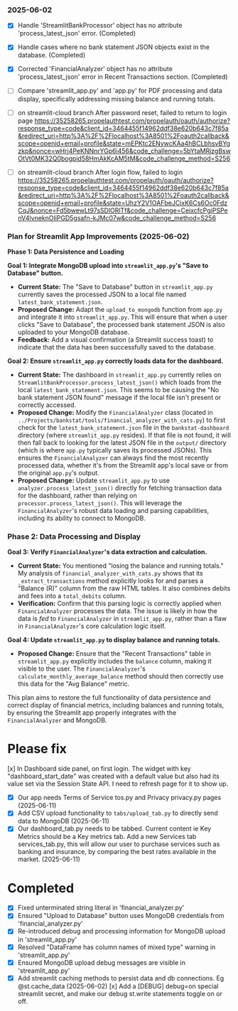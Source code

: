 ### 2025-06-02
- [x] Handle 'StreamlitBankProcessor' object has no attribute 'process_latest_json' error. (Completed)
- [x] Handle cases where no bank statement JSON objects exist in the database. (Completed)
- [x] Corrected 'FinancialAnalyzer' object has no attribute 'process_latest_json' error in Recent Transactions section. (Completed)
- [ ] Compare 'streamlit_app.py' and 'app.py' for PDF processing and data display, specifically addressing missing balance and running totals.
- [ ] on streamlit-cloud branch After password reset, failed to return to login page https://35258265.propelauthtest.com/propelauth/oauth/authorize?response_type=code&client_id=3464455f14962ddf38e620b643c7f85a&redirect_uri=http%3A%2F%2Flocalhost%3A8501%2Foauth2callback&scope=openid+email+profile&state=mEPKtc2ENywcKAa4hBCLbhsvBYgzkp&nonce=wHrj4PeKNNnrYGp6i456&code_challenge=5bYtaMRjzgBswOtVt0MK32Q0bogpid58HmAkKcAM5tM&code_challenge_method=S256

- [ ] on streamlit-cloud branch After login flow, failed to login https://35258265.propelauthtest.com/propelauth/oauth/authorize?response_type=code&client_id=3464455f14962ddf38e620b643c7f85a&redirect_uri=http%3A%2F%2Flocalhost%3A8501%2Foauth2callback&scope=openid+email+profile&state=UhzY2V1OAFbeJCixK6Cs6Oc0FdzCqJ&nonce=Fd5bwewLt97sSDlORlTf&code_challenge=CeixcfcPgiPSPenV4lvneknOliPGD5gsafn-kJMc07w&code_challenge_method=S256


### Plan for Streamlit App Improvements (2025-06-02)

**Phase 1: Data Persistence and Loading**

**Goal 1: Integrate MongoDB upload into `streamlit_app.py`'s "Save to Database" button.**
*   **Current State:** The "Save to Database" button in `streamlit_app.py` currently saves the processed JSON to a local file named `latest_bank_statement.json`.
*   **Proposed Change:** Adapt the `upload_to_mongodb` function from `app.py` and integrate it into `streamlit_app.py`. This will ensure that when a user clicks "Save to Database", the processed bank statement JSON is also uploaded to your MongoDB database.
*   **Feedback:** Add a visual confirmation (a Streamlit success toast) to indicate that the data has been successfully saved to the database.

**Goal 2: Ensure `streamlit_app.py` correctly loads data for the dashboard.**
*   **Current State:** The dashboard in `streamlit_app.py` currently relies on `StreamlitBankProcessor.process_latest_json()` which loads from the local `latest_bank_statement.json`. This seems to be causing the "No bank statement JSON found" message if the local file isn't present or correctly accessed.
*   **Proposed Change:** Modify the `FinancialAnalyzer` class (located in `../Projects/bankstat/tools/financial_analyzer_with_cats.py`) to first check for the `latest_bank_statement.json` file in the `bankstat-dashboard` directory (where `streamlit_app.py` resides). If that file is not found, it will then fall back to looking for the latest JSON file in the `output/` directory (which is where `app.py` typically saves its processed JSONs). This ensures the `FinancialAnalyzer` can always find the most recently processed data, whether it's from the Streamlit app's local save or from the original `app.py`'s output.
*   **Proposed Change:** Update `streamlit_app.py` to use `analyzer.process_latest_json()` directly for fetching transaction data for the dashboard, rather than relying on `processor.process_latest_json()`. This will leverage the `FinancialAnalyzer`'s robust data loading and parsing capabilities, including its ability to connect to MongoDB.

### Phase 2: Data Processing and Display

**Goal 3: Verify `FinancialAnalyzer`'s data extraction and calculation.**
*   **Current State:** You mentioned "losing the balance and running totals." My analysis of `financial_analyzer_with_cats.py` shows that its `_extract_transactions` method explicitly looks for and parses a "Balance (R)" column from the raw HTML tables. It also combines debits and fees into a `total_debits` column.
*   **Verification:** Confirm that this parsing logic is correctly applied when `FinancialAnalyzer` processes the data. The issue is likely in how the data is *fed* to `FinancialAnalyzer` in `streamlit_app.py`, rather than a flaw in `FinancialAnalyzer`'s core calculation logic itself.

**Goal 4: Update `streamlit_app.py` to display balance and running totals.**
*   **Proposed Change:** Ensure that the "Recent Transactions" table in `streamlit_app.py` explicitly includes the `balance` column, making it visible to the user. The `FinancialAnalyzer`'s `calculate_monthly_average_balance` method should then correctly use this data for the "Avg Balance" metric.

This plan aims to restore the full functionality of data persistence and correct display of financial metrics, including balances and running totals, by ensuring the Streamlit app properly integrates with the `FinancialAnalyzer` and MongoDB.

# Please fix
[x] In Dashboard side panel, on first login. The widget with key "dashboard_start_date" was created with a default value but also had its value set via the Session State API. I need to refresh page for it to show up.

- [x] Our app needs Terms of Service tos.py and Privacy privacy.py pages (2025-06-11)
- [x] Add CSV upload functionality to `tabs/upload_tab.py` to directly send data to MongoDB (2025-06-11)
- [x] Our dashboard_tab.py needs to be tabbed. Current content ie Key Metrics should be a Key metrics tab. Add a new Services tab services_tab.py, this will allow our user to purchase services such as banking and insurance, by comparing the best rates available in the market. (2025-06-11)

# Completed

- [x] Fixed unterminated string literal in 'financial_analyzer.py'
- [x] Ensured "Upload to Database" button uses MongoDB credentials from 'financial_analyzer.py'
- [x] Re-introduced debug and processing information for MongoDB upload in 'streamlit_app.py'
- [x] Resolved "DataFrame has column names of mixed type" warning in 'streamlit_app.py'
- [x] Ensured MongoDB upload debug messages are visible in 'streamlit_app.py'
- [x] Add streamlit caching methods to persist data and db connections. Eg @st.cache_data (2025-06-02)
[x] Add a [DEBUG] debug=on special streamlit secret, and make our debug st.write statements toggle on or off.
